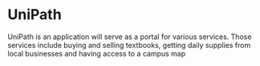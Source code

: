 # UniPath
UniPath is an application will serve as a portal for various services. Those services include buying and selling textbooks, getting daily supplies from local businesses and having access to a campus map
